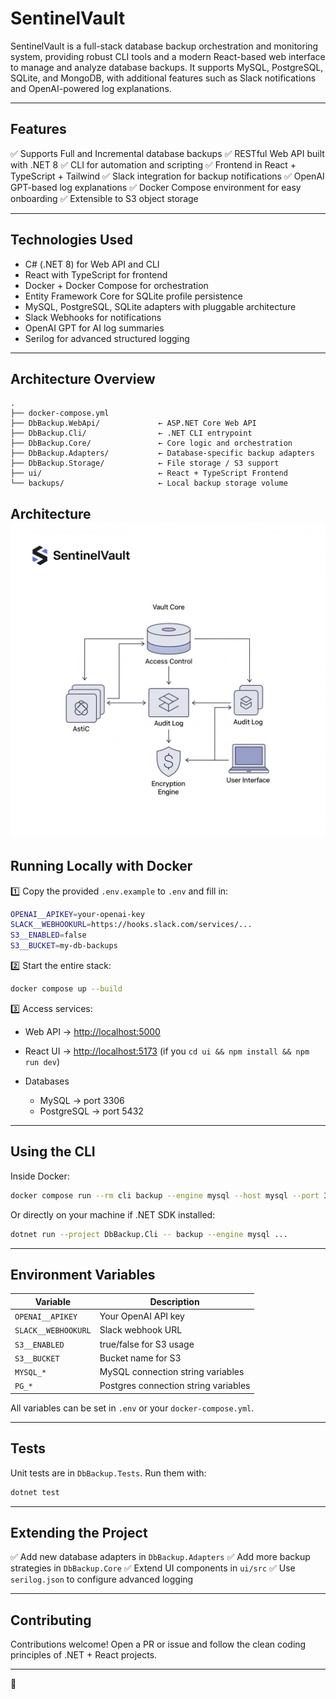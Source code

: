 

# SentinelVault

SentinelVault is a full-stack database backup orchestration and monitoring system, providing robust CLI tools and a modern React-based web interface to manage and analyze database backups. It supports MySQL, PostgreSQL, SQLite, and MongoDB, with additional features such as Slack notifications and OpenAI-powered log explanations.

---

## Features

✅ Supports Full and Incremental database backups
✅ RESTful Web API built with .NET 8
✅ CLI for automation and scripting
✅ Frontend in React + TypeScript + Tailwind
✅ Slack integration for backup notifications
✅ OpenAI GPT-based log explanations
✅ Docker Compose environment for easy onboarding
✅ Extensible to S3 object storage

---

## Technologies Used

* C# (.NET 8) for Web API and CLI
* React with TypeScript for frontend
* Docker + Docker Compose for orchestration
* Entity Framework Core for SQLite profile persistence
* MySQL, PostgreSQL, SQLite adapters with pluggable architecture
* Slack Webhooks for notifications
* OpenAI GPT for AI log summaries
* Serilog for advanced structured logging

---

## Architecture Overview

```
.
├── docker-compose.yml
├── DbBackup.WebApi/             ← ASP.NET Core Web API
├── DbBackup.Cli/                ← .NET CLI entrypoint
├── DbBackup.Core/               ← Core logic and orchestration
├── DbBackup.Adapters/           ← Database-specific backup adapters
├── DbBackup.Storage/            ← File storage / S3 support
├── ui/                          ← React + TypeScript Frontend
└── backups/                     ← Local backup storage volume
```

Architecture
![alt text](https://github.com/Motupallisailohith/SentinelVault/blob/main/arc.png)
---

## Running Locally with Docker

1️⃣ Copy the provided `.env.example` to `.env` and fill in:

```bash
OPENAI__APIKEY=your-openai-key
SLACK__WEBHOOKURL=https://hooks.slack.com/services/...
S3__ENABLED=false
S3__BUCKET=my-db-backups
```

2️⃣ Start the entire stack:

```bash
docker compose up --build
```

3️⃣ Access services:

* Web API → [http://localhost:5000](http://localhost:5000)
* React UI → [http://localhost:5173](http://localhost:5173) (if you `cd ui && npm install && npm run dev`)
* Databases

  * MySQL → port 3306
  * PostgreSQL → port 5432

---

## Using the CLI

Inside Docker:

```bash
docker compose run --rm cli backup --engine mysql --host mysql --port 3306 --user root --password root --database test --out /app/backups
```

Or directly on your machine if .NET SDK installed:

```bash
dotnet run --project DbBackup.Cli -- backup --engine mysql ...
```

---

## Environment Variables

| Variable            | Description                          |
| ------------------- | ------------------------------------ |
| `OPENAI__APIKEY`    | Your OpenAI API key                  |
| `SLACK__WEBHOOKURL` | Slack webhook URL                    |
| `S3__ENABLED`       | true/false for S3 usage              |
| `S3__BUCKET`        | Bucket name for S3                   |
| `MYSQL_*`           | MySQL connection string variables    |
| `PG_*`              | Postgres connection string variables |

All variables can be set in `.env` or your `docker-compose.yml`.

---

## Tests

Unit tests are in `DbBackup.Tests`. Run them with:

```bash
dotnet test
```

---

## Extending the Project

✅ Add new database adapters in `DbBackup.Adapters`
✅ Add more backup strategies in `DbBackup.Core`
✅ Extend UI components in `ui/src`
✅ Use `serilog.json` to configure advanced logging

---

## Contributing

Contributions welcome!
Open a PR or issue and follow the clean coding principles of .NET + React projects.


---

🚀
